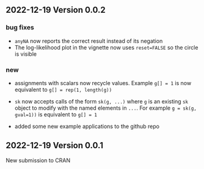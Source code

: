 ## 2022-12-19 Version 0.0.2

### bug fixes

* `anyNA` now reports the correct result instead of its negation
* The log-likelihood plot in the vignette now uses `reset=FALSE` so the circle is visible

### new

* assignments with scalars now recycle values. Example `g[] = 1` is now equivalent to `g[] = rep(1, length(g))`

* `sk` now accepts calls of the form `sk(g, ...)` where `g` is an existing `sk` object to modify with the named elements in `...`. For example `g = sk(g, gval=1))` is equivalent to `g[] = 1`

* added some new example applications to the github repo

## 2022-12-19 Version 0.0.1

New submission to CRAN
